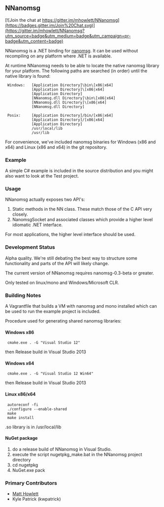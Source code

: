 ## NNanomsg

[![Join the chat at https://gitter.im/mhowlett/NNanomsg](https://badges.gitter.im/Join%20Chat.svg)](https://gitter.im/mhowlett/NNanomsg?utm_source=badge&utm_medium=badge&utm_campaign=pr-badge&utm_content=badge)

NNanomsg is a .NET binding for <a href="http://nanomsg.org">nanomsg</a>. It can be used without recompiling
on any platform where .NET is available.

At runtime NNanomsg needs to be able to locate the native nanomsg library for your platform. The following 
paths are searched (in order) until the native library is found:

     Windows:   [Application Directory]\bin\[x86|x64]
                [Application Directory]\[x86|x64]
                [Application Directory]
                [NNanomsg.dll Directory]\bin\[x86|x64]
                [NNanomsg.dll Directory]\[x86|x64]
                [NNanomsg.dll Directory]

     Posix:     [Application Directory]/bin/[x86|x64]
                [Application Directory]/[x86|x64]
                [Application Directory]
                /usr/local/lib
                /usr/lib

For convenience, we've included nanomsg binaries for Windows (x86 and x64) and Linux (x86 and x64) in the git repository.

### Example

A simple C# example is included in the source distribution and you might also want to look at the Test project.

### Usage

NNanomsg actually exposes two API's:

 1. Static methods in the NN class. These match those of the C API very closely.
 2. NanomsgSocket and associated classes which provide a higher level idiomatic .NET interface.

For most applications, the higher level interface should be used.


### Development Status

Alpha quality. We're still debating the best way to structure some functionality and parts of the API will likely change.

The current version of NNanomsg requires nanomsg-0.3-beta or greater.

Only tested on linux/mono and Windows/Microsoft CLR.


### Building Notes

A Vagrantfile that builds a VM with nanomsg and mono installed which can be used to run the example project 
is included.

Procedure used for generating shared nanomsg libraries: 

#### Windows x86

     cmake.exe . -G "Visual Studio 12"

then Release build in Visual Studio 2013

#### Windows x64

     cmake.exe . -G "Visual Studio 12 Win64"

then Release build in Visual Studio 2013

#### Linux x86/x64

     autoreconf -fi
     ./configure --enable-shared
     make
     make install

.so library is in /usr/local/lib

#### NuGet package

1. do a release build of NNanomsg in Visual Studio.
2. execute the script nugetpkg_make.bat in the NNanomsg project directory
3. cd nugetpkg
4. NuGet.exe pack


### Primary Contributors

  * [Matt Howlett](https://www.matthowlett.com)
  * Kyle Patrick (kwpatrick)
